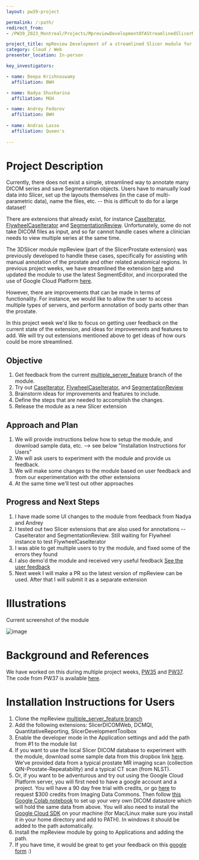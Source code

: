 ```yaml
---
layout: pw39-project

permalink: /:path/
redirect_from:
- /PW39_2023_Montreal/Projects/MpreviewDevelopmentOfAStreamlinedSlicerModuleForManualImageAnnotation/README.html

project_title: mpReview Development of a streamlined Slicer module for manual image annotation
category: Cloud / Web
presenter_location: In-person

key_investigators:

- name: Deepa Krishnaswamy
  affiliation: BWH

- name: Nadya Shusharina
  affiliation: MGH

- name: Andrey Fedorov
  affiliation: BWH
  
- name: Andras Lasso
  affiliation: Queen's
  
---
```


# Project Description

<!-- Add a short paragraph describing the project. -->

Currently, there does not exist a simple, streamlined way to annotate many DICOM series and save Segmentation objects. Users have to manually load data into Slicer, set up the layouts themselves (in the case of multi-parametric data), name the files, etc. -- this is difficult to do for a large dataset! 

There are extensions that already exist, for instance [CaseIterator](https://github.com/JoostJM/SlicerCaseIterator), [FlywheelCaseIterator](https://github.com/Slicer/ExtensionsIndex/pull/1942) and [SegmentationReview](https://github.com/zapaishchykova/SegmentationReview). Unfortunately, some do not take DICOM files as input, and so far cannot handle cases where a clinician needs to view multiple series at the same time. 

The 3DSlicer module mpReview (part of the SlicerProstate extension) was previously developed to handle these cases, specifically for assisting wtih manual annotation of the prostate and other related anatomical regions. In previous project weeks, we have streamlined the extension [here](https://projectweek.na-mic.org/PW35_2021_Virtual/Projects/mpReview/) and updated the module to use the latest SegmentEditor, and incorporated the use of Google Cloud Platform [here](https://projectweek.na-mic.org/PW37_2022_Virtual/Projects/mpReview/). 

However, there are improvements that can be made in terms of functionality. For instance, we would like to allow the user to access multiple types of servers, and perform annotation of body parts other than the prostate.

In this project week we'd like to focus on getting user feedback on the current state of the extension, and ideas for improvements and features to add. We will try out extensions mentioned above to get ideas of how ours could be more streamlined. 

## Objective

<!-- Describe here WHAT you would like to achieve (what you will have as end result). -->

1.  Get feedback from the current [multiple_server_feature](https://github.com/deepakri201/mpReview/tree/multiple_server_feature) branch of the module. 
2.  Try out [CaseIterator](https://github.com/JoostJM/SlicerCaseIterator), [FlywheelCaseIterator](https://github.com/Slicer/ExtensionsIndex/pull/1942), and [SegmentationReview](https://github.com/zapaishchykova/SegmentationReview)
3.  Brainstorm ideas for improvements and features to include. 
4.  Define the steps that are needed to accomplish the changes.
5.  Release the module as a new Slicer extension

## Approach and Plan

<!-- Describe here HOW you would like to achieve the objectives stated above. -->

1.  We will provide instructions below how to setup the module, and download sample data, etc. --> see below "Installation Instructions for Users"
2.  We will ask users to experiment with the module and provide us feedback. 
3.  We will make some changes to the module based on user feedback and from our experimentation with the other extensions
4.  At the same time we'll test out other approaches 

## Progress and Next Steps

<!-- Update this section as you make progress, describing of what you have ACTUALLY DONE.
     If there are specific steps that you could not complete then you can describe them here, too. -->

1.  I have made some UI changes to the module from feedback from Nadya and Andrey
2.  I tested out two Slicer extensions that are also used for annotations -- CaseIterator and SegmentationReview. Still waiting for Flywheel instance to test FlywheelCaseIterator
3.  I was able to get multiple users to try the module, and fixed some of the errors they found
4.  I also demo'd the module and received very useful feedback [See the user feedback](https://docs.google.com/document/d/1_Ou1Uns0LrzQ_w-As-1u1PSnLxyqXgUuNgVtkm2Eebc/edit?usp=sharing) 
5.  Next week I will make a PR so the latest version of mpReview can be used. After that I will submit it as a separate extension

# Illustrations

<!-- Add pictures and links to videos that demonstrate what has been accomplished. -->

Current screenshot of the module

![image](https://user-images.githubusercontent.com/59979551/173397664-c3a7f567-d5f2-4214-a366-7cef1344860c.png)

# Background and References

<!-- If you developed any software, include link to the source code repository.
     If possible, also add links to sample data, and to any relevant publications. -->

We have worked on this during multiple project weeks, [PW35](https://projectweek.na-mic.org/PW35_2021_Virtual/Projects/mpReview/) and [PW37](https://projectweek.na-mic.org/PW37_2022_Virtual/Projects/mpReview/). The code from PW37 is available [here](https://github.com/deepakri201/mpReview/tree/multiple_server).

# Installation Instructions for Users 

1. Clone the mpReview [multiple_server_feature branch](https://github.com/deepakri201/mpReview/tree/multiple_server_feature)
2. Add the following extensions: SlicerDICOMWeb, DCMQI, QuantitativeReporting, SlicerDevelopmentToolbox
3. Enable the developer mode in the Application settings and add the path from #1 to the module list
4. If you want to use the local Slicer DICOM database to experiment with the module, download some sample data from this dropbox link [here](https://www.dropbox.com/scl/fo/br63z27pfjm421vbn9m96/h?dl=0&rlkey=unxlhva3ifkden5usxfn6b78d). We've provided data from a typical prostate MR imaging scan (collection QIN-Prostate-Repeatability) and a typical CT scan (from NLST).
5. Or, if you want to be adventurous and try out using the Google Cloud Platform server, you will first need to have a google account and a project. You will have a 90 day free trial with credits, or go [here](https://learn.canceridc.dev/getting-started-with-idc) to request $300 credits from Imaging Data Commons. Then follow [this Google Colab notebook](https://colab.research.google.com/drive/1nDsnERKpWWr32xK_M7_pA1GjHPbghwjK#scrollTo=FaapolCoufCX) to set up your very own DICOM datastore which will hold the same data from above. You will also need to install the [Google Cloud SDK](https://cloud.google.com/sdk/docs/install) on your machine (for Mac/Linux make sure you install it in your home directory and add to PATH). In windows it should be added to the path automatically. 
6. Install the mpReview module by going to Applications and adding the path. 
7. If you have time, it would be great to get your feedback on this [google form](https://docs.google.com/forms/d/e/1FAIpQLSe2fGjdiWVfPSh3gDOoZ5fm0IaUHdB4lultvjwRqVskodN2sw/viewform?usp=sf_link) :)

